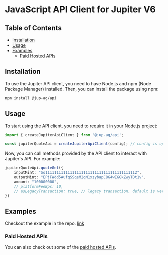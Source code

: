 # JavaScript API Client for Jupiter V6

## Table of Contents

- [Installation](#installation)
- [Usage](#usage)
- [Examples](#examples)
  - [Paid Hosted APIs](#paid-hosted-apis)

## Installation

To use the Jupiter API client, you need to have Node.js and npm (Node Package Manager) installed. Then, you can install the package using npm:

```bash
npm install @jup-ag/api
```

## Usage

To start using the API client, you need to require it in your Node.js project:

```typescript
import { createJupiterApiClient } from '@jup-ag/api';

const jupiterQuoteApi = createJupiterApiClient(config); // config is optional

```

Now, you can call methods provided by the API client to interact with Jupiter's API. For example:

```typescript
jupiterQuoteApi.quoteGet({
    inputMint: "So11111111111111111111111111111111111111112",
    outputMint: "EPjFWdd5AufqSSqeM2qN1xzybapC8G4wEGGkZwyTDt1v",
    amount: "100000000",
    // platformFeeBps: 10,
    // asLegacyTransaction: true, // legacy transaction, default is versoined transaction
})
```

## Examples

Checkout the example in the repo. [link](/example/index.ts)

### Paid Hosted APIs

You can also check out some of the [paid hosted APIs](https://station.jup.ag/docs/apis/self-hosted#paid-hosted-apis).